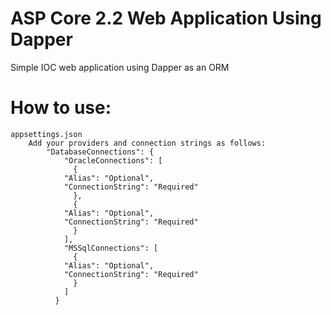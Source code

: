 # ASP Core 2.2 Web Application Using Dapper

Simple IOC web application using Dapper as an ORM


# How to use:

	appsettings.json
		Add your providers and connection strings as follows:
			"DatabaseConnections": {
			    "OracleConnections": [
			      {
				"Alias": "Optional",        
				"ConnectionString": "Required"
			      },
			      {
				"Alias": "Optional",        
				"ConnectionString": "Required"
			      }
			    ],
			    "MSSqlConnections": [
			      {
				"Alias": "Optional",        
				"ConnectionString": "Required"
			      }
			    ]
			  }
